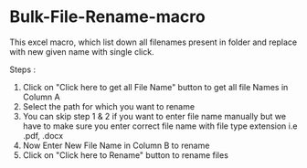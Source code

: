 # Bulk-File-Rename-macro
This excel macro, which list down all filenames present in folder and replace with new given name with single click.

Steps : 
1. Click on "Click here to get all File Name" button to get all file Names in Column A
2. Select the path for which you want to rename
3. You can skip step 1 & 2 if you want to enter file name manually but we have to make sure you enter correct file name with file type extension i.e .pdf, .docx
4. Now Enter New File Name in Column B to rename
5. Click on "Click here to Rename" button to rename files

